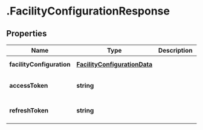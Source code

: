 # .FacilityConfigurationResponse

## Properties

Name | Type | Description | Notes
------------ | ------------- | ------------- | -------------
**facilityConfiguration** | [**FacilityConfigurationData**](FacilityConfigurationData.md) |  | [default to undefined]
**accessToken** | **string** |  | [optional] [default to undefined]
**refreshToken** | **string** |  | [optional] [default to undefined]

